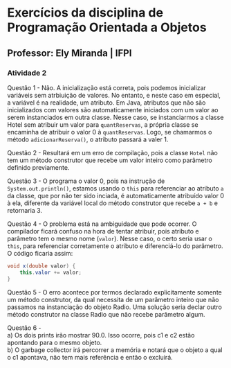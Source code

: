 # Exercícios da disciplina de Programação Orientada a Objetos
## Professor: Ely Miranda | IFPI

### Atividade 2

Questão 1 - Não. A inicialização está correta, pois podemos inicializar variáveis sem atrbiuição de valores. No entanto, e neste caso em especial, a variável é na realidade, um atributo. Em Java, atributos que não são inicializados com valores são automaticamente iniciados com um valor ao serem instanciados em outra classe. Nesse caso, se instanciarmos a classe Hotel sem atribuir um valor para `quantReservas`, a própria classe se encaminha de atribuir o valor 0 à `quantReservas`. Logo, se chamarmos o método `adicionarReserva()`, o atributo passará a valer 1.

Questão 2 - Resultará em um erro de compilação, pois a classe `Hotel` não tem um método construtor que recebe um valor inteiro como parâmetro definido previamente.

Questão 3 - O programa o valor 0, pois na instrução de `System.out.println()`, estamos usando o `this` para referenciar ao atributo `a` da classe, que por não ter sido inciada, é automaticamente atribuído valor 0 à ela, diferente da variável local do método construtor que recebe `a + b` e retornaria 3.

Questão 4 - O problema está na ambiguidade que pode ocorrer. O compilador ficará confuso na hora de tentar atribuir, pois atributo e parâmetro tem o mesmo nome (`valor`). Nesse caso, o certo seria usar o `this`, para referenciar corretamente o atributo e diferenciá-lo do parâmetro. O código ficaria assim:

~~~java
void x(double valor) {
	this.valor += valor;
}
~~~

Questão 5 - O erro acontece por termos declarado explicitamente somente um método construtor, da qual necessita de um parâmetro inteiro que não passamos na instanciação do objeto Radio. Uma solução seria declar outro método construtor na classe Radio que não recebe parâmetro algum.

Questão 6 - <br/>
	a) Os dois prints irão mostrar 90.0. Isso ocorre, pois c1 e c2 estão apontando para o mesmo objeto.<br/>
	b) O garbage collector irá percorrer a memória e notará que o objeto a qual o c1 apontava, não tem mais referência e então o excluirá.